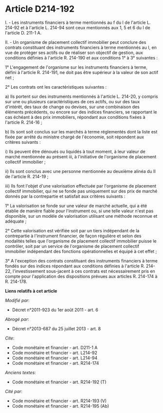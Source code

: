 # Article D214-192

I. - Les instruments financiers à terme mentionnés au f du I de l'article L. 214-92 et à l'article L. 214-94 sont ceux
mentionnés aux 1, 5 et 6 du I de l'article D. 211-1 A. 

II. - Un organisme de placement collectif immobilier peut conclure des contrats constituant des instruments financiers à
terme mentionnés au I, en vue de protéger ses actifs ou de réaliser son objectif de gestion, aux conditions définies à
l'article R. 214-190 et aux conditions 1° à 3° suivantes :

1° L'engagement de l'organisme sur les instruments financiers à terme, défini à l'article R. 214-191, ne doit pas être
supérieur à la valeur de son actif net ;

2° Les contrats ont les caractéristiques suivantes :

a) Ils portent sur des instruments mentionnés à l'article L. 214-20, y compris sur une ou plusieurs caractéristiques de ces
actifs, ou sur des taux d'intérêt, des taux de change ou devises, sur une combinaison des éléments précédents, ou encore sur
des indices financiers, se rapportant le cas échéant à des prix immobiliers, répondant aux conditions fixées à l'article R.
214-16 ;

b) Ils sont soit conclus sur les marchés à terme réglementés dont la liste est fixée par arrêté du ministre chargé de
l'économie, soit répondent aux critères suivants :

i) Ils peuvent être dénoués ou liquidés à tout moment, à leur valeur de marché mentionnée au présent iii, à l'initiative de
l'organisme de placement collectif immobilier ;

ii) Ils sont conclus avec une personne mentionnée au deuxième alinéa du II de l'article R. 214-19 ;

iii) Ils font l'objet d'une valorisation effectuée par l'organisme de placement collectif immobilier, qui ne se fonde pas
uniquement sur des prix de marché donnés par la contrepartie et satisfait aux critères suivants :

1° La valorisation se fonde sur une valeur de marché actuelle, qui a été établie de manière fiable pour l'instrument ou, si
une telle valeur n'est pas disponible, sur un modèle de valorisation utilisant une méthode reconnue et adéquate ;

2° Cette valorisation est vérifiée soit par un tiers indépendant de la contrepartie à l'instrument financier, de façon
régulière et selon des modalités telles que l'organisme de placement collectif immobilier puisse le contrôler, soit par un
service de l'organisme de placement collectif immobilier indépendant des fonctions opérationnelles et équipé à cet effet ;

3° A l'exception des contrats constituant des instruments financiers à terme fondés sur des indices répondant aux conditions
définies à l'article R. 214-22, l'investissement sous-jacent à ces contrats est nécessairement pris en compte pour
l'application des dispositions prévues aux articles R. 214-174 à R. 214-178.

**Liens relatifs à cet article**

_Modifié par_:

  - Décret n°2011-923 du 1er août 2011 - art. 6

_Abrogé par_:

  - Décret n°2013-687 du 25 juillet 2013 - art. 8

_Cite_:

  - Code monétaire et financier - art. D211-1 A
  - Code monétaire et financier - art. L214-92
  - Code monétaire et financier - art. L214-94
  - Code monétaire et financier - art. R214-174

_Anciens textes_:

  - Code monétaire et financier - art. R214-192 (T)

_Cité par_:

  - Code monétaire et financier - art. R214-193 (V)
  - Code monétaire et financier - art. R214-195 (Ab)
